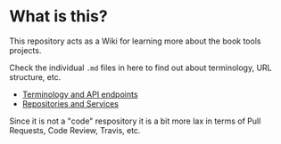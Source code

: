 # What is this?

This repository acts as a Wiki for learning more about the book tools projects.

Check the individual `.md` files in here to find out about terminology, URL structure, etc.

- [Terminology and API endpoints](./terms.md)
- [Repositories and Services](./repositories.md)

Since it is not a "code" respository it is a bit more lax in terms of Pull Requests, Code Review, Travis, etc.
